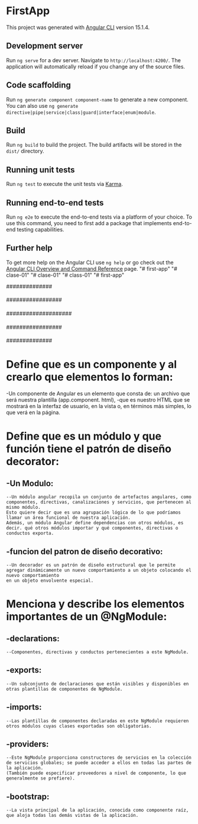 # FirstApp

This project was generated with [Angular CLI](https://github.com/angular/angular-cli) version 15.1.4.

## Development server

Run `ng serve` for a dev server. Navigate to `http://localhost:4200/`. The application will automatically reload if you change any of the source files.

## Code scaffolding

Run `ng generate component component-name` to generate a new component. You can also use `ng generate directive|pipe|service|class|guard|interface|enum|module`.

## Build

Run `ng build` to build the project. The build artifacts will be stored in the `dist/` directory.

## Running unit tests

Run `ng test` to execute the unit tests via [Karma](https://karma-runner.github.io).

## Running end-to-end tests

Run `ng e2e` to execute the end-to-end tests via a platform of your choice. To use this command, you need to first add a package that implements end-to-end testing capabilities.

## Further help

To get more help on the Angular CLI use `ng help` or go check out the [Angular CLI Overview and Command Reference](https://angular.io/cli) page.
"# first-app" 
"# clase-01" 
"# clase-01" 
"# class-01" 
"# first-app" 

##############
####
#################
####
####################
####
#################
####
##############

# Define que es un componente y al crearlo que elementos lo forman:
   -Un componente de Angular es un elemento que consta de: un archivo que será nuestra plantilla (app.component. html), 
   -que es nuestro HTML que se mostrará en la interfaz de usuario, en la vista o, en términos más simples, lo que verá en la página.
  
# Define que es un módulo y que función tiene el patrón de diseño decorator:
  ## -Un Modulo: 
    --Un módulo angular recopila un conjunto de artefactos angulares, como componentes, directivas, canalizaciones y servicios, que pertenecen al mismo módulo.
    Esto quiere decir que es una agrupación lógica de lo que podríamos llamar un área funcional de nuestra aplicación. 
    Además, un módulo Angular define dependencias con otros módulos, es decir. qué otros módulos importar y qué componentes, directivas o conductos exporta.
  ## -funcion del patron de diseño decorativo:
    --Un decorador es un patrón de diseño estructural que le permite agregar dinámicamente un nuevo comportamiento a un objeto colocando el nuevo comportamiento 
    en un objeto envolvente especial.
  
# Menciona y describe los elementos importantes de un @NgModule:
  ## -declarations: 
    --Componentes, directivas y conductos pertenecientes a este NgModule.
  ## -exports: 
    --Un subconjunto de declaraciones que están visibles y disponibles en otras plantillas de componentes de NgModule.
  ## -imports: 
    --Las plantillas de componentes declaradas en este NgModule requieren otros módulos cuyas clases exportadas son obligatorias.
  ## -providers: 
    --Este NgModule proporciona constructores de servicios en la colección de servicios globales; se puede acceder a ellos en todas las partes de la aplicación.
    (También puede especificar proveedores a nivel de componente, lo que generalmente se prefiere).
  ## -bootstrap: 
    --La vista principal de la aplicación, conocida como componente raíz, que aloja todas las demás vistas de la aplicación.
